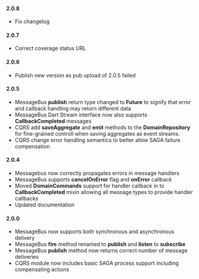 
#### 2.0.8
* Fix changelog

#### 2.0.7
* Correct coverage status URL

#### 2.0.6
* Publish new version as pub upload of 2.0.5 failed

#### 2.0.5
* MessageBus **publish** return type changed to **Future** to signify that error and callback handling may return different data
* MessageBus Dart Stream interface now also supports **CallbackCompleted** messages
* CQRS add **saveAggregate** and **emit** methods to the **DomainRepository** for fine-grained controll when saving aggregates as event streams.
* CQRS change error handling semantics to better allow SAGA failure compensation

#### 2.0.4 
* Messagebus now correctly propagates errors in message handlers
* MessageBus supports **cancelOnError** flag and **onError** callback
* Moved **DomainCommands** support for handler callback in to **CallbackCompleted** mixin allowing all message types to provide handler callbacks
* Updated documentation

#### 2.0.0
* MessageBus now supports both synchronous and asynchronous delivery
* MessageBus **fire** method renamed to **publish** and **listen** to **subscribe**
* MessageBus **publish** method now returns correct number of message deliveries
* CQRS module now includes basic SAGA process support including compensating actions
